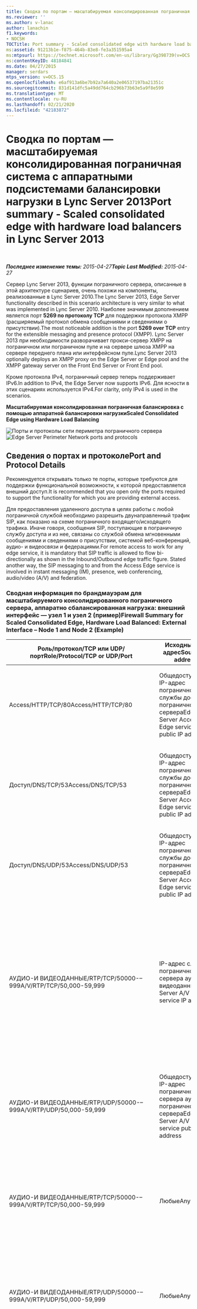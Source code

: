 ```yaml
---
title: Сводка по портам — масштабируемая консолидированная пограничная система с аппаратными подсистемами балансировки нагрузки
ms.reviewer: ''
ms.author: v-lanac
author: lanachin
f1.keywords:
- NOCSH
TOCTitle: Port summary - Scaled consolidated edge with hardware load balancers
ms:assetid: 91213b1e-f875-464b-83e8-fe3a351595a4
ms:mtpsurl: https://technet.microsoft.com/en-us/library/Gg398739(v=OCS.15)
ms:contentKeyID: 48184841
ms.date: 04/27/2015
manager: serdars
mtps_version: v=OCS.15
ms.openlocfilehash: e6af913a6be7b92a7a640a2e06537197ba21351c
ms.sourcegitcommit: 831d141dfc5a49dd764cb296b73b63e5a9f8e599
ms.translationtype: MT
ms.contentlocale: ru-RU
ms.lasthandoff: 02/21/2020
ms.locfileid: "42183872"
---
```

<div data-xmlns="http://www.w3.org/1999/xhtml">

<div class="topic" data-xmlns="http://www.w3.org/1999/xhtml" data-msxsl="urn:schemas-microsoft-com:xslt" data-cs="https://msdn.microsoft.com/">

<div data-asp="https://msdn2.microsoft.com/asp">

# <a name="port-summary---scaled-consolidated-edge-with-hardware-load-balancers-in-lync-server-2013"></a><span data-ttu-id="a1ba1-102">Сводка по портам — масштабируемая консолидированная пограничная система с аппаратными подсистемами балансировки нагрузки в Lync Server 2013</span><span class="sxs-lookup"><span data-stu-id="a1ba1-102">Port summary - Scaled consolidated edge with hardware load balancers in Lync Server 2013</span></span>

</div>

<div id="mainSection">

<div id="mainBody">

<span> </span>

<span data-ttu-id="a1ba1-103">_**Последнее изменение темы:** 2015-04-27_</span><span class="sxs-lookup"><span data-stu-id="a1ba1-103">_**Topic Last Modified:** 2015-04-27_</span></span>

<span data-ttu-id="a1ba1-104">Сервер Lync Server 2013, функции пограничного сервера, описанные в этой архитектуре сценариев, очень похожи на компоненты, реализованные в Lync Server 2010.</span><span class="sxs-lookup"><span data-stu-id="a1ba1-104">The Lync Server 2013, Edge Server functionality described in this scenario architecture is very similar to what was implemented in Lync Server 2010.</span></span> <span data-ttu-id="a1ba1-105">Наиболее значимым дополнением является порт **5269 по протоколу TCP** для поддержки протокола XMPP (расширяемый протокол обмена сообщениями и сведениями о присутствии).</span><span class="sxs-lookup"><span data-stu-id="a1ba1-105">The most noticeable addition is the port **5269 over TCP** entry for the extensible messaging and presence protocol (XMPP).</span></span> <span data-ttu-id="a1ba1-106">Lync Server 2013 при необходимости разворачивает прокси-сервер XMPP на пограничном или пограничном пуле и на сервере шлюза XMPP на сервере переднего плана или интерфейсном пуле.</span><span class="sxs-lookup"><span data-stu-id="a1ba1-106">Lync Server 2013 optionally deploys an XMPP proxy on the Edge Server or Edge pool and the XMPP gateway server on the Front End Server or Front End pool.</span></span>

<span data-ttu-id="a1ba1-107">Кроме протокола IPv4, пограничный сервер теперь поддерживает IPv6.</span><span class="sxs-lookup"><span data-stu-id="a1ba1-107">In addition to IPv4, the Edge Server now supports IPv6.</span></span> <span data-ttu-id="a1ba1-108">Для ясности в этих сценариях используется IPv4.</span><span class="sxs-lookup"><span data-stu-id="a1ba1-108">For clarity, only IPv4 is used in the scenarios.</span></span>

<span data-ttu-id="a1ba1-109">**Масштабируемая консолидированная пограничная балансировка с помощью аппаратной балансировки нагрузки**</span><span class="sxs-lookup"><span data-stu-id="a1ba1-109">**Scaled Consolidated Edge using Hardware Load Balancing**</span></span>

<span data-ttu-id="a1ba1-110">![Порты и протоколы сети периметра пограничного сервера](images/Gg398739.063f7dd1-16db-4cc7-8708-bca9bc41184d(OCS.15).jpg "Порты и протоколы сети периметра пограничного сервера")</span><span class="sxs-lookup"><span data-stu-id="a1ba1-110">![Edge Server Perimeter Network ports and protocols](images/Gg398739.063f7dd1-16db-4cc7-8708-bca9bc41184d(OCS.15).jpg "Edge Server Perimeter Network ports and protocols")</span></span>

<div>

## <a name="port-and-protocol-details"></a><span data-ttu-id="a1ba1-111">Сведения о портах и протоколе</span><span class="sxs-lookup"><span data-stu-id="a1ba1-111">Port and Protocol Details</span></span>

<span data-ttu-id="a1ba1-112">Рекомендуется открывать только те порты, которые требуются для поддержки функциональной возможности, к которой предоставляется внешний доступ.</span><span class="sxs-lookup"><span data-stu-id="a1ba1-112">It is recommended that you open only the ports required to support the functionality for which you are providing external access.</span></span>

<span data-ttu-id="a1ba1-p103">Для предоставления удаленного доступа в целях работы с любой пограничной службой необходимо разрешить двунаправленный трафик SIP, как показано на схеме пограничного входящего/исходящего трафика. Иначе говоря, сообщения SIP, поступающие в пограничную службу доступа и из нее, связаны со службой обмена мгновенными сообщениями и сведениями о присутствии, системой веб-конференций, аудио- и видеосвязи и федерациями.</span><span class="sxs-lookup"><span data-stu-id="a1ba1-p103">For remote access to work for any edge service, it is mandatory that SIP traffic is allowed to flow bi-directionally as shown in the Inbound/Outbound edge traffic figure. Stated another way, the SIP messaging to and from the Access Edge service is involved in instant messaging (IM), presence, web conferencing, audio/video (A/V) and federation.</span></span>

### <a name="firewall-summary-for-scaled-consolidated-edge-hardware-load-balanced-external-interface--node-1-and-node-2-example"></a><span data-ttu-id="a1ba1-115">Сводная информация по брандмауэрам для масштабируемого консолидированного пограничного сервера, аппаратно сбалансированная нагрузка: внешний интерфейс — узел 1 и узел 2 (пример)</span><span class="sxs-lookup"><span data-stu-id="a1ba1-115">Firewall Summary for Scaled Consolidated Edge, Hardware Load Balanced: External Interface – Node 1 and Node 2 (Example)</span></span>

<table>
<colgroup>
<col style="width: 25%" />
<col style="width: 25%" />
<col style="width: 25%" />
<col style="width: 25%" />
</colgroup>
<thead>
<tr class="header">
<th><span data-ttu-id="a1ba1-116">Роль/протокол/TCP или UDP/порт</span><span class="sxs-lookup"><span data-stu-id="a1ba1-116">Role/Protocol/TCP or UDP/Port</span></span></th>
<th><span data-ttu-id="a1ba1-117">Исходный IP-адрес</span><span class="sxs-lookup"><span data-stu-id="a1ba1-117">Source IP address</span></span></th>
<th><span data-ttu-id="a1ba1-118">Конечный IP-адрес</span><span class="sxs-lookup"><span data-stu-id="a1ba1-118">Destination IP address</span></span></th>
<th><span data-ttu-id="a1ba1-119">Notes</span><span class="sxs-lookup"><span data-stu-id="a1ba1-119">Notes</span></span></th>
</tr>
</thead>
<tbody>
<tr class="odd">
<td><p><span data-ttu-id="a1ba1-120">Access/HTTP/TCP/80</span><span class="sxs-lookup"><span data-stu-id="a1ba1-120">Access/HTTP/TCP/80</span></span></p></td>
<td><p><span data-ttu-id="a1ba1-121">Общедоступный IP-адрес пограничной службы доступа пограничного сервера</span><span class="sxs-lookup"><span data-stu-id="a1ba1-121">Edge Server Access Edge service public IP address</span></span></p></td>
<td><p><span data-ttu-id="a1ba1-122">Любые</span><span class="sxs-lookup"><span data-stu-id="a1ba1-122">Any</span></span></p></td>
<td><p><span data-ttu-id="a1ba1-123">Отзыв сертификата/проверка и поиск CRL</span><span class="sxs-lookup"><span data-stu-id="a1ba1-123">Certificate revocation/CRL check and retrieval</span></span></p></td>
</tr>
<tr class="even">
<td><p><span data-ttu-id="a1ba1-124">Доступ/DNS/TCP/53</span><span class="sxs-lookup"><span data-stu-id="a1ba1-124">Access/DNS/TCP/53</span></span></p></td>
<td><p><span data-ttu-id="a1ba1-125">Общедоступный IP-адрес пограничной службы доступа пограничного сервера</span><span class="sxs-lookup"><span data-stu-id="a1ba1-125">Edge Server Access Edge service public IP address</span></span></p></td>
<td><p><span data-ttu-id="a1ba1-126">Любые</span><span class="sxs-lookup"><span data-stu-id="a1ba1-126">Any</span></span></p></td>
<td><p><span data-ttu-id="a1ba1-127">DNS-запрос по протоколу TCP</span><span class="sxs-lookup"><span data-stu-id="a1ba1-127">DNS query over TCP</span></span></p></td>
</tr>
<tr class="odd">
<td><p><span data-ttu-id="a1ba1-128">Доступ/DNS/UDP/53</span><span class="sxs-lookup"><span data-stu-id="a1ba1-128">Access/DNS/UDP/53</span></span></p></td>
<td><p><span data-ttu-id="a1ba1-129">Общедоступный IP-адрес пограничной службы доступа пограничного сервера</span><span class="sxs-lookup"><span data-stu-id="a1ba1-129">Edge Server Access Edge service public IP address</span></span></p></td>
<td><p><span data-ttu-id="a1ba1-130">Любые</span><span class="sxs-lookup"><span data-stu-id="a1ba1-130">Any</span></span></p></td>
<td><p><span data-ttu-id="a1ba1-131">DNS-запрос по протоколу UDP</span><span class="sxs-lookup"><span data-stu-id="a1ba1-131">DNS query over UDP</span></span></p></td>
</tr>
<tr class="even">
<td><p><span data-ttu-id="a1ba1-132">АУДИО-И ВИДЕОДАННЫЕ/RTP/TCP/50000-– 999</span><span class="sxs-lookup"><span data-stu-id="a1ba1-132">A/V/RTP/TCP/50,000-59,999</span></span></p></td>
<td><p><span data-ttu-id="a1ba1-133">IP-адрес службы пограничного сервера аудио-и видеоданных</span><span class="sxs-lookup"><span data-stu-id="a1ba1-133">Edge Server A/V Edge service IP address</span></span></p></td>
<td><p><span data-ttu-id="a1ba1-134">Любые</span><span class="sxs-lookup"><span data-stu-id="a1ba1-134">Any</span></span></p></td>
<td><p><span data-ttu-id="a1ba1-135">Необходимо для Федерации с партнерами, работающими под управлением Office Communications Server 2007, Office Communications Server 2007 R2, Lync Server 2010 и Lync Server 2013.</span><span class="sxs-lookup"><span data-stu-id="a1ba1-135">Required for federating with partners running Office Communications Server 2007, Office Communications Server 2007 R2, Lync Server 2010 and Lync Server 2013.</span></span></p></td>
</tr>
<tr class="odd">
<td><p><span data-ttu-id="a1ba1-136">АУДИО-И ВИДЕОДАННЫЕ/RTP/UDP/50000-– 999</span><span class="sxs-lookup"><span data-stu-id="a1ba1-136">A/V/RTP/UDP/50,000-59,999</span></span></p></td>
<td><p><span data-ttu-id="a1ba1-137">Общедоступный IP-адрес пограничного сервера аудио-и пограничного сервера</span><span class="sxs-lookup"><span data-stu-id="a1ba1-137">Edge Server A/V Edge service public IP address</span></span></p></td>
<td><p><span data-ttu-id="a1ba1-138">Любые</span><span class="sxs-lookup"><span data-stu-id="a1ba1-138">Any</span></span></p></td>
<td><p><span data-ttu-id="a1ba1-139">Обязательно только для Федерации с партнерами, работающими под управлением Office Communications Server 2007.</span><span class="sxs-lookup"><span data-stu-id="a1ba1-139">Required only for federation with partners running Office Communications Server 2007.</span></span></p></td>
</tr>
<tr class="even">
<td><p><span data-ttu-id="a1ba1-140">АУДИО-И ВИДЕОДАННЫЕ/RTP/TCP/50000-– 999</span><span class="sxs-lookup"><span data-stu-id="a1ba1-140">A/V/RTP/TCP/50,000-59,999</span></span></p></td>
<td><p><span data-ttu-id="a1ba1-141">Любые</span><span class="sxs-lookup"><span data-stu-id="a1ba1-141">Any</span></span></p></td>
<td><p><span data-ttu-id="a1ba1-142">Общедоступный IP-адрес пограничного сервера аудио-и пограничного сервера</span><span class="sxs-lookup"><span data-stu-id="a1ba1-142">Edge Server A/V Edge service public IP address</span></span></p></td>
<td><p><span data-ttu-id="a1ba1-143">Обязательно только для Федерации с партнерами, работающими под управлением Office Communications Server 2007</span><span class="sxs-lookup"><span data-stu-id="a1ba1-143">Required only for federation with partners running Office Communications Server 2007</span></span></p></td>
</tr>
<tr class="odd">
<td><p><span data-ttu-id="a1ba1-144">АУДИО-И ВИДЕОДАННЫЕ/RTP/UDP/50000-– 999</span><span class="sxs-lookup"><span data-stu-id="a1ba1-144">A/V/RTP/UDP/50,000-59,999</span></span></p></td>
<td><p><span data-ttu-id="a1ba1-145">Любые</span><span class="sxs-lookup"><span data-stu-id="a1ba1-145">Any</span></span></p></td>
<td><p><span data-ttu-id="a1ba1-146">Общедоступный IP-адрес пограничного сервера аудио-и пограничного сервера</span><span class="sxs-lookup"><span data-stu-id="a1ba1-146">Edge Server A/V Edge service public IP address</span></span></p></td>
<td><p><span data-ttu-id="a1ba1-147">Обязательно только для Федерации с партнерами, работающими под управлением Office Communications Server 2007</span><span class="sxs-lookup"><span data-stu-id="a1ba1-147">Required only for federation with partners running Office Communications Server 2007</span></span></p></td>
</tr>
<tr class="even">
<td><p><span data-ttu-id="a1ba1-148">АУДИО-И ВИДЕОДАННЫЕ/STUN, MSTURN/UDP/3478</span><span class="sxs-lookup"><span data-stu-id="a1ba1-148">A/V/STUN,MSTURN/UDP/3478</span></span></p></td>
<td><p><span data-ttu-id="a1ba1-149">Общедоступный IP-адрес пограничного сервера аудио-и пограничного сервера</span><span class="sxs-lookup"><span data-stu-id="a1ba1-149">Edge Server A/V Edge service public IP address</span></span></p></td>
<td><p><span data-ttu-id="a1ba1-150">Любые</span><span class="sxs-lookup"><span data-stu-id="a1ba1-150">Any</span></span></p></td>
<td><p><span data-ttu-id="a1ba1-151">3478 исходящие используется для определения версии пограничного сервера, с которым обменивается данными Lync Server, а также для мультимедийного трафика с пограничного сервера на пограничный сервер.</span><span class="sxs-lookup"><span data-stu-id="a1ba1-151">3478 outbound is used to determine the version of Edge Server that Lync Server is communicating with and also for media traffic from Edge Server-to-Edge Server.</span></span> <span data-ttu-id="a1ba1-152">Обязательно для Федерации с Lync Server 2010, Windows Live Messenger и Office Communications Server 2007 R2, а также при развертывании нескольких пограничных пулов в компании.</span><span class="sxs-lookup"><span data-stu-id="a1ba1-152">Required for federation with Lync Server 2010, Windows Live Messenger, and Office Communications Server 2007 R2, and also if multiple Edge pools are deployed within a company.</span></span></p></td>
</tr>
<tr class="odd">
<td><p><span data-ttu-id="a1ba1-153">АУДИО-И ВИДЕОДАННЫЕ/STUN, MSTURN/UDP/3478</span><span class="sxs-lookup"><span data-stu-id="a1ba1-153">A/V/STUN,MSTURN/UDP/3478</span></span></p></td>
<td><p><span data-ttu-id="a1ba1-154">Любые</span><span class="sxs-lookup"><span data-stu-id="a1ba1-154">Any</span></span></p></td>
<td><p><span data-ttu-id="a1ba1-155">Общедоступный IP-адрес пограничного сервера аудио-и пограничного сервера</span><span class="sxs-lookup"><span data-stu-id="a1ba1-155">Edge Server A/V Edge service public IP address</span></span></p></td>
<td><p><span data-ttu-id="a1ba1-156">STUN/TURN — согласование кандидатов по протоколу UDP/3478</span><span class="sxs-lookup"><span data-stu-id="a1ba1-156">STUN/TURN negotiation of candidates over UDP/3478</span></span></p></td>
</tr>
<tr class="even">
<td><p><span data-ttu-id="a1ba1-157">АУДИО-И ВИДЕОДАННЫЕ/STUN, MSTURN/TCP/443</span><span class="sxs-lookup"><span data-stu-id="a1ba1-157">A/V/STUN,MSTURN/TCP/443</span></span></p></td>
<td><p><span data-ttu-id="a1ba1-158">Любые</span><span class="sxs-lookup"><span data-stu-id="a1ba1-158">Any</span></span></p></td>
<td><p><span data-ttu-id="a1ba1-159">Общедоступный IP-адрес пограничного сервера аудио-и пограничного сервера</span><span class="sxs-lookup"><span data-stu-id="a1ba1-159">Edge Server A/V Edge service public IP address</span></span></p></td>
<td><p><span data-ttu-id="a1ba1-160">STUN/TURN — согласование кандидатов по протоколу TCP/443</span><span class="sxs-lookup"><span data-stu-id="a1ba1-160">STUN/TURN negotiation of candidates over TCP/443</span></span></p></td>
</tr>
<tr class="odd">
<td><p><span data-ttu-id="a1ba1-161">АУДИО-И ВИДЕОДАННЫЕ/STUN, MSTURN/TCP/443</span><span class="sxs-lookup"><span data-stu-id="a1ba1-161">A/V/STUN,MSTURN/TCP/443</span></span></p></td>
<td><p><span data-ttu-id="a1ba1-162">Общедоступный IP-адрес пограничного сервера аудио-и пограничного сервера</span><span class="sxs-lookup"><span data-stu-id="a1ba1-162">Edge Server A/V Edge service public IP address</span></span></p></td>
<td><p><span data-ttu-id="a1ba1-163">Любые</span><span class="sxs-lookup"><span data-stu-id="a1ba1-163">Any</span></span></p></td>
<td><p><span data-ttu-id="a1ba1-164">STUN/TURN — согласование кандидатов по протоколу TCP/443</span><span class="sxs-lookup"><span data-stu-id="a1ba1-164">STUN/TURN negotiation of candidates over TCP/443</span></span></p></td>
</tr>
</tbody>
</table>


### <a name="firewall-summary-for-scaled-consolidated-edge-hardware-load-balanced-internal-interface-node-1-and-node-2"></a><span data-ttu-id="a1ba1-165">Сводная информация по брандмауэрам для масштабируемого консолидированного пограничного сервера, аппаратно сбалансированная нагрузка: внутренний интерфейс — узел 1 и узел 2</span><span class="sxs-lookup"><span data-stu-id="a1ba1-165">Firewall Summary for Scaled Consolidated Edge, Hardware Load Balanced: Internal Interface Node 1 and Node 2</span></span>

<table>
<colgroup>
<col style="width: 25%" />
<col style="width: 25%" />
<col style="width: 25%" />
<col style="width: 25%" />
</colgroup>
<thead>
<tr class="header">
<th><span data-ttu-id="a1ba1-166">Роль/протокол/TCP или UDP/порт</span><span class="sxs-lookup"><span data-stu-id="a1ba1-166">Role/Protocol/TCP or UDP/Port</span></span></th>
<th><span data-ttu-id="a1ba1-167">Исходный IP-адрес</span><span class="sxs-lookup"><span data-stu-id="a1ba1-167">Source IP address</span></span></th>
<th><span data-ttu-id="a1ba1-168">Конечный IP-адрес</span><span class="sxs-lookup"><span data-stu-id="a1ba1-168">Destination IP address</span></span></th>
<th><span data-ttu-id="a1ba1-169">Notes</span><span class="sxs-lookup"><span data-stu-id="a1ba1-169">Notes</span></span></th>
</tr>
</thead>
<tbody>
<tr class="odd">
<td><p><span data-ttu-id="a1ba1-170">XMPP/MTLS/TCP/23456</span><span class="sxs-lookup"><span data-stu-id="a1ba1-170">XMPP/MTLS/TCP/23456</span></span></p></td>
<td><p><span data-ttu-id="a1ba1-171">Любой (может быть определен как адрес сервера переднего плана или виртуальный IP-адрес пула переднего плана, на котором запущена служба шлюза XMPP)</span><span class="sxs-lookup"><span data-stu-id="a1ba1-171">Any (can be defined as Front End Server address, or Front End pool virtual IP address running the XMPP Gateway service)</span></span></p></td>
<td><p><span data-ttu-id="a1ba1-172">Внутренний интерфейс пограничного сервера</span><span class="sxs-lookup"><span data-stu-id="a1ba1-172">Edge Server internal interface</span></span></p></td>
<td><p><span data-ttu-id="a1ba1-173">Исходящий трафик XMPP из службы шлюза XMPP, работающего на сервере переднего плана или интерфейсном пуле</span><span class="sxs-lookup"><span data-stu-id="a1ba1-173">Outbound XMPP traffic from XMPP Gateway service running on Front End Server or Front End pool</span></span></p></td>
</tr>
<tr class="even">
<td><p><span data-ttu-id="a1ba1-174">HTTPS/TCP/4443</span><span class="sxs-lookup"><span data-stu-id="a1ba1-174">HTTPS/TCP/4443</span></span></p></td>
<td><p><span data-ttu-id="a1ba1-175">Любой (может быть определен как IP-адрес сервера переднего плана или пул, в котором хранится центральное хранилище управления)</span><span class="sxs-lookup"><span data-stu-id="a1ba1-175">Any (can be defined as the Front End Server server IP or pool that holds the Central Management store)</span></span></p></td>
<td><p><span data-ttu-id="a1ba1-176">Внутренний интерфейс пограничного сервера</span><span class="sxs-lookup"><span data-stu-id="a1ba1-176">Edge Server Internal interface</span></span></p></td>
<td><p><span data-ttu-id="a1ba1-177">Репликация изменений из центрального хранилища управления на пограничный сервер</span><span class="sxs-lookup"><span data-stu-id="a1ba1-177">Replication of changes from the Central Management store to the Edge Server</span></span></p></td>
</tr>
<tr class="odd">
<td><p><span data-ttu-id="a1ba1-178">PSOM/MTLS/TCP/8057</span><span class="sxs-lookup"><span data-stu-id="a1ba1-178">PSOM/MTLS/TCP/8057</span></span></p></td>
<td><p><span data-ttu-id="a1ba1-179">Любой (может быть определен как IP-адрес директора, IP-адрес сервера переднего плана или виртуальный IP-адрес пула)</span><span class="sxs-lookup"><span data-stu-id="a1ba1-179">Any (can be defined as Director IP, Front End Server IP or Pool virtual IP)</span></span></p></td>
<td><p><span data-ttu-id="a1ba1-180">Внутренний интерфейс пограничного сервера</span><span class="sxs-lookup"><span data-stu-id="a1ba1-180">Edge Server Internal interface</span></span></p></td>
<td><p><span data-ttu-id="a1ba1-181">Трафик веб-конференций из внутреннего развертывания во внутренний интерфейс пограничного сервера</span><span class="sxs-lookup"><span data-stu-id="a1ba1-181">Web conferencing traffic from Internal deployment to Internal Edge Server interface</span></span></p></td>
</tr>
<tr class="even">
<td><p><span data-ttu-id="a1ba1-182">STUN/MSTURN/UDP/3478</span><span class="sxs-lookup"><span data-stu-id="a1ba1-182">STUN/MSTURN/UDP/3478</span></span></p></td>
<td><p><span data-ttu-id="a1ba1-183">Любой (может быть определен как IP-адрес директора, IP-адрес сервера переднего плана или виртуальный IP-адрес пула)</span><span class="sxs-lookup"><span data-stu-id="a1ba1-183">Any (can be defined as Director IP, Front End Server IP or Pool virtual IP)</span></span></p></td>
<td><p><span data-ttu-id="a1ba1-184">Внутренний интерфейс пограничного сервера</span><span class="sxs-lookup"><span data-stu-id="a1ba1-184">Edge Server Internal interface</span></span></p></td>
<td><p><span data-ttu-id="a1ba1-185">Предпочтительный путь для передачи аудио-и видеоданных между внутренними и внешними пользователями, устройством для обеспечения связи в филиалах или сервером обеспечения связи в филиалах</span><span class="sxs-lookup"><span data-stu-id="a1ba1-185">Preferred path for A/V media transfer between internal and external users, Survivable Branch Appliance or Survivable Branch Server</span></span></p></td>
</tr>
<tr class="odd">
<td><p><span data-ttu-id="a1ba1-186">STUN/MSTURN/TCP/443</span><span class="sxs-lookup"><span data-stu-id="a1ba1-186">STUN/MSTURN/TCP/443</span></span></p></td>
<td><p><span data-ttu-id="a1ba1-187">Любой (может быть определен как IP-адрес директора, IP-адрес сервера переднего плана или виртуальный IP-адрес пула)</span><span class="sxs-lookup"><span data-stu-id="a1ba1-187">Any (can be defined as Director IP, Front End Server IP or Pool virtual IP)</span></span></p></td>
<td><p><span data-ttu-id="a1ba1-188">Внутренний интерфейс пограничного сервера</span><span class="sxs-lookup"><span data-stu-id="a1ba1-188">Edge Server Internal interface</span></span></p></td>
<td><p><span data-ttu-id="a1ba1-189">Резервный путь для передачи аудио-и видеоданных между внутренними и внешними пользователями, устройства для обеспечения связи в филиалах или сервера для обеспечения связи в филиалах если не удается установить UDP-связь, используется TCP для передачи файлов и общего доступа к рабочему столу</span><span class="sxs-lookup"><span data-stu-id="a1ba1-189">Fallback path for A/V media transfer between internal and external users, Survivable Branch Appliance or Survivable Branch Server if UDP communication cannot be established, TCP is used for file transfer and desktop sharing</span></span></p></td>
</tr>
<tr class="even">
<td><p><span data-ttu-id="a1ba1-190">MTLS/TCP/50001</span><span class="sxs-lookup"><span data-stu-id="a1ba1-190">MTLS/TCP/50001</span></span></p></td>
<td><p><span data-ttu-id="a1ba1-191">Любые</span><span class="sxs-lookup"><span data-stu-id="a1ba1-191">Any</span></span></p></td>
<td><p><span data-ttu-id="a1ba1-192">Внутренний интерфейс пограничного сервера</span><span class="sxs-lookup"><span data-stu-id="a1ba1-192">Edge Server internal interface</span></span></p></td>
<td><p><span data-ttu-id="a1ba1-193">Централизованное ведение журналов с помощью команд Командная консоль Lync Server и командлетов службы централизованного ведения журналов, Командная строка ClsController (ClsController. exe) или агента (ClsAgent. exe) и коллекция журналов</span><span class="sxs-lookup"><span data-stu-id="a1ba1-193">Centralized Logging Service controller using Lync Server Management Shell and Centralized Logging Service cmdlets, ClsController command line (ClsController.exe) or agent (ClsAgent.exe) commands and log collection</span></span></p></td>
</tr>
<tr class="odd">
<td><p><span data-ttu-id="a1ba1-194">MTLS/TCP/50002</span><span class="sxs-lookup"><span data-stu-id="a1ba1-194">MTLS/TCP/50002</span></span></p></td>
<td><p><span data-ttu-id="a1ba1-195">Любые</span><span class="sxs-lookup"><span data-stu-id="a1ba1-195">Any</span></span></p></td>
<td><p><span data-ttu-id="a1ba1-196">Внутренний интерфейс пограничного сервера</span><span class="sxs-lookup"><span data-stu-id="a1ba1-196">Edge Server internal interface</span></span></p></td>
<td><p><span data-ttu-id="a1ba1-197">Централизованное ведение журналов с помощью команд Командная консоль Lync Server и командлетов службы централизованного ведения журналов, Командная строка ClsController (ClsController. exe) или агента (ClsAgent. exe) и коллекция журналов</span><span class="sxs-lookup"><span data-stu-id="a1ba1-197">Centralized Logging Service controller using Lync Server Management Shell and Centralized Logging Service cmdlets, ClsController command line (ClsController.exe) or agent (ClsAgent.exe) commands and log collection</span></span></p></td>
</tr>
<tr class="even">
<td><p><span data-ttu-id="a1ba1-198">MTLS/TCP/50003</span><span class="sxs-lookup"><span data-stu-id="a1ba1-198">MTLS/TCP/50003</span></span></p></td>
<td><p><span data-ttu-id="a1ba1-199">Любые</span><span class="sxs-lookup"><span data-stu-id="a1ba1-199">Any</span></span></p></td>
<td><p><span data-ttu-id="a1ba1-200">Внутренний интерфейс пограничного сервера</span><span class="sxs-lookup"><span data-stu-id="a1ba1-200">Edge Server internal interface</span></span></p></td>
<td><p><span data-ttu-id="a1ba1-201">Централизованное ведение журналов с помощью команд Командная консоль Lync Server и командлетов службы централизованного ведения журналов, Командная строка ClsController (ClsController. exe) или агента (ClsAgent. exe) и коллекция журналов</span><span class="sxs-lookup"><span data-stu-id="a1ba1-201">Centralized Logging Service controller using Lync Server Management Shell and Centralized Logging Service cmdlets, ClsController command line (ClsController.exe) or agent (ClsAgent.exe) commands and log collection</span></span></p></td>
</tr>
</tbody>
</table>


<span data-ttu-id="a1ba1-202">Для аппаратных подсистем балансировки нагрузки предъявляются особые требования при развертывании для обеспечения доступности и балансировки нагрузки для Lync Server.</span><span class="sxs-lookup"><span data-stu-id="a1ba1-202">Hardware load balancers have specific requirements when deployed to provide availability and load balancing for Lync Server.</span></span> <span data-ttu-id="a1ba1-203">Эти требования указаны в следующих таблицах и на изображении.</span><span class="sxs-lookup"><span data-stu-id="a1ba1-203">The requirements are defined in the following figure and tables.</span></span> <span data-ttu-id="a1ba1-204">Сторонние поставщики могут использовать различную терминологию для требований, приведенных здесь.</span><span class="sxs-lookup"><span data-stu-id="a1ba1-204">Third party vendors may use different terminology for the requirements defined here.</span></span> <span data-ttu-id="a1ba1-205">Необходимо сопоставить требования Lync Server с функциями и параметрами конфигурации, предоставляемыми поставщиком аппаратной балансировки нагрузки.</span><span class="sxs-lookup"><span data-stu-id="a1ba1-205">It will be necessary to map the requirements of Lync Server to the features and configuration options provided by your hardware load balancer vendor.</span></span>

<span data-ttu-id="a1ba1-206">При настройке аппаратных балансировщиков нагрузки необходимо учитывать следующие требования.</span><span class="sxs-lookup"><span data-stu-id="a1ba1-206">When configuring hardware load balancers, consider the following requirements:</span></span>

  - <span data-ttu-id="a1ba1-207">Для службы пограничного сервера доступа и пограничной службы веб-конференций можно настроить трансляцию адресов исходной сети (SNAT) на аппаратный балансировщик нагрузки (HLB).</span><span class="sxs-lookup"><span data-stu-id="a1ba1-207">Source Network Address Translation (SNAT) can be configured on the hardware load balancer (HLB) for Access Edge service and Web Conferencing Edge service</span></span>

  - <span data-ttu-id="a1ba1-208">Служба SNAT не может быть настроена для пограничной службы аудио-и видеоданных — пограничная служба аудио-и видеоданных должна отвечать с реальным адресом сервера, а не с виртуальным IP-адресом HLB (VIP) для простого обхода протокола UDP over NAT (STUN)/траверсал с помощью ретрансляции NAT ()/федератион (ФТУРН) для правильной работы</span><span class="sxs-lookup"><span data-stu-id="a1ba1-208">SNAT cannot be configured on the A/V Edge service– the A/V Edge service must respond with the real server address, not the HLB virtual IP (VIP), for simple traversal of UDP over NAT (STUN)/traversal using relay NAT (TURN)/federation TURN (FTURN) to work properly</span></span>
    
      - <span data-ttu-id="a1ba1-209">Если клиент отправляет запрос на HLB, ответ должен возвращаться из виртуального IP-адреса HLB</span><span class="sxs-lookup"><span data-stu-id="a1ba1-209">If the client sends a request to the HLB, the response must come back from the HLB VIP</span></span>
    
      - <span data-ttu-id="a1ba1-210">Если клиент отправляет запрос на пограничный сервер, ответ должен быть получен от пограничного IP-адреса.</span><span class="sxs-lookup"><span data-stu-id="a1ba1-210">If the client sends a request to the Edge, the response must come back from the Edge IP</span></span>

  - <span data-ttu-id="a1ba1-211">Общедоступные IP-адреса используются в каждом интерфейсе сервера и виртуальных IP-адресах HLB, а требования к общедоступным IP-адресам — N + 1, где есть общедоступный IP-адрес для каждого сервера реального сервера и один для каждого IP-адреса HLB.</span><span class="sxs-lookup"><span data-stu-id="a1ba1-211">Public IP addresses are used on each server interface and on the VIPs of the HLB, and your public IP address requirements are N+1, where there is a public IP address for each real server interface and one for each HLB VIP.</span></span> <span data-ttu-id="a1ba1-212">При наличии 2 пограничных серверов в пуле это приводит к 9 общедоступным IP-адресам, где 3 используются для виртуальных IP-адресов, и по одному для каждого интерфейса пограничного сервера (всего до шести для серверов).</span><span class="sxs-lookup"><span data-stu-id="a1ba1-212">Where you have 2 Edge servers in the pool, this results in 9 public IP addresses, where 3 are used for the HLB VIPs, and one for each Edge server interface (a total of six for the servers)</span></span>

  - <span data-ttu-id="a1ba1-213">Для пограничной службы доступа и пограничной службы веб-конференций (и с помощью NAT в HLB) клиент обращается к ВИРТУАЛЬНОЙ IP-сети, IP-адрес источника изменяется с клиента на его IP-адрес.</span><span class="sxs-lookup"><span data-stu-id="a1ba1-213">For the Access Edge service and Web Conferencing Edge service, (and using NAT on the HLB) the client contacts the VIP, the VIP changes the source IP address from the client to its own IP address.</span></span> <span data-ttu-id="a1ba1-214">Интерфейс сервера передает обратный адрес на виртуальный IP-адрес, который заменяет IP-адрес интерфейса сервера на исходный адрес и отправляет пакет клиенту</span><span class="sxs-lookup"><span data-stu-id="a1ba1-214">The server interface addresses the return address to the VIP, the VIP changes the source address from the server interface IP address and sends the packet to the client</span></span>

  - <span data-ttu-id="a1ba1-215">Для пограничной службы аудио-и видеоданных виртуальный IP-адрес не должен измениться, а фактический адрес сервера возвращается клиенту напрямую — невозможно настроить NAT на HLB для трафика AV</span><span class="sxs-lookup"><span data-stu-id="a1ba1-215">For the A/V Edge service, the VIP must NOT change the source IP address, and the real server address is returned to the client directly – you cannot configure NAT on the HLB for AV traffic</span></span>
    
      - <span data-ttu-id="a1ba1-216">Если клиент отправляет запрос на HLB VIP, ответ должен возвращаться из виртуального IP-адреса HLB</span><span class="sxs-lookup"><span data-stu-id="a1ba1-216">If the client sends a request to the HLB VIP, the response must come back from the HLB VIP</span></span>
    
      - <span data-ttu-id="a1ba1-217">Если клиент отправляет запрос на пограничный IP-адрес, ответ должен возвращаться от пограничного IP-адреса.</span><span class="sxs-lookup"><span data-stu-id="a1ba1-217">If the client sends a request to the Edge IP, the response must come back from the Edge IP</span></span>

  - <span data-ttu-id="a1ba1-218">Для трафика аудио и видео внешний брандмауэр будет сохранять реальный общедоступный IP-адрес сервера для всех пакетов</span><span class="sxs-lookup"><span data-stu-id="a1ba1-218">For AV, the external firewall will retain the real server public IP address for all packets</span></span>

  - <span data-ttu-id="a1ba1-219">После установки клиент для пограничной службы аудио-и видеосвязи становится реальным сервером, а не HLB.</span><span class="sxs-lookup"><span data-stu-id="a1ba1-219">Once established, client to A/V Edge service communication is to the real server, not the HLB</span></span>

  - <span data-ttu-id="a1ba1-220">Внутренняя граница для внутренних серверов и клиентов должна маршрутизироваться; постоянные маршруты настраиваются для всех внутренних сетей, в которых размещаются серверы или клиенты</span><span class="sxs-lookup"><span data-stu-id="a1ba1-220">Internal edge to internal servers and clients must be routed, and persistent routes are set for all internal networks that host servers or clients</span></span>

  - <span data-ttu-id="a1ba1-221">Виртуальный IP-адрес пограничной службы доступа HLB будет использоваться в качестве шлюза по умолчанию для каждого интерфейса пограничного сервера.</span><span class="sxs-lookup"><span data-stu-id="a1ba1-221">The HLB Access Edge service VIP will act as the default gateway for each Edge server interface</span></span>

<div>


> [!NOTE]
> <span data-ttu-id="a1ba1-222">Для получения дополнительных сведений о планировании и функциональных возможностях NAT обратитесь к разделу <A href="lync-server-2013-hardware-load-balancer-requirements.md">требования к оборудованию балансировки нагрузки для Lync Server 2013</A>.</span><span class="sxs-lookup"><span data-stu-id="a1ba1-222">For further information on NAT planning and functionality, please refer to <A href="lync-server-2013-hardware-load-balancer-requirements.md">Hardware load balancer requirements for Lync Server 2013</A>.</span></span>



</div>

<span data-ttu-id="a1ba1-223">![Сведения о портах и протоколах пограничного сервера](images/Gg398739.1c193b80-98ab-4d59-a854-dbfdb5e209e2(OCS.15).jpg "Сведения о портах и протоколах пограничного сервера")</span><span class="sxs-lookup"><span data-stu-id="a1ba1-223">![Edge Server ports and protocols details](images/Gg398739.1c193b80-98ab-4d59-a854-dbfdb5e209e2(OCS.15).jpg "Edge Server ports and protocols details")</span></span>

### <a name="external-port-settings-required-for-scaled-consolidated-edge-hardware-load-balanced-external-interface-virtual-ips"></a><span data-ttu-id="a1ba1-224">Параметры внешнего порта, необходимые для масштабируемого консолидированного пограничного сервера, аппаратно сбалансированная нагрузка: виртуальные IP-адреса внешнего интерфейса</span><span class="sxs-lookup"><span data-stu-id="a1ba1-224">External Port Settings Required for Scaled Consolidated Edge, Hardware Load Balanced: External Interface Virtual IPs</span></span>

<table>
<colgroup>
<col style="width: 25%" />
<col style="width: 25%" />
<col style="width: 25%" />
<col style="width: 25%" />
</colgroup>
<thead>
<tr class="header">
<th><span data-ttu-id="a1ba1-225">Роль/протокол/TCP или UDP/порт</span><span class="sxs-lookup"><span data-stu-id="a1ba1-225">Role/Protocol/TCP or UDP/Port</span></span></th>
<th><span data-ttu-id="a1ba1-226">Исходный IP-адрес</span><span class="sxs-lookup"><span data-stu-id="a1ba1-226">Source IP address</span></span></th>
<th><span data-ttu-id="a1ba1-227">Конечный IP-адрес</span><span class="sxs-lookup"><span data-stu-id="a1ba1-227">Destination IP address</span></span></th>
<th><span data-ttu-id="a1ba1-228">Notes</span><span class="sxs-lookup"><span data-stu-id="a1ba1-228">Notes</span></span></th>
</tr>
</thead>
<tbody>
<tr class="odd">
<td><p><span data-ttu-id="a1ba1-229">XMPP/TCP/5269</span><span class="sxs-lookup"><span data-stu-id="a1ba1-229">XMPP/TCP/5269</span></span></p></td>
<td><p><span data-ttu-id="a1ba1-230">Любые</span><span class="sxs-lookup"><span data-stu-id="a1ba1-230">Any</span></span></p></td>
<td><p><span data-ttu-id="a1ba1-231">Прокси-служба XMPP (общий IP-адрес с пограничной службой доступа)</span><span class="sxs-lookup"><span data-stu-id="a1ba1-231">XMPP Proxy service (shares IP address with Access Edge service)</span></span></p></td>
<td><p><span data-ttu-id="a1ba1-232">Служба прокси XMPP принимает трафик от контактов XMPP в определенных федерациях XMPP</span><span class="sxs-lookup"><span data-stu-id="a1ba1-232">XMPP Proxy service accepts traffic from XMPP contacts in defined XMPP federations</span></span></p></td>
</tr>
<tr class="even">
<td><p><span data-ttu-id="a1ba1-233">XMPP/TCP/5269</span><span class="sxs-lookup"><span data-stu-id="a1ba1-233">XMPP/TCP/5269</span></span></p></td>
<td><p><span data-ttu-id="a1ba1-234">Прокси-служба XMPP (общий IP-адрес с пограничной службой доступа)</span><span class="sxs-lookup"><span data-stu-id="a1ba1-234">XMPP Proxy service (shares IP address with Access Edge service)</span></span></p></td>
<td><p><span data-ttu-id="a1ba1-235">Любые</span><span class="sxs-lookup"><span data-stu-id="a1ba1-235">Any</span></span></p></td>
<td><p><span data-ttu-id="a1ba1-236">Прокси-служба XMPP отправляет трафик контактам XMPP в определенных федерациях XMPP</span><span class="sxs-lookup"><span data-stu-id="a1ba1-236">XMPP Proxy service sends traffic to XMPP contacts in defined XMPP federations</span></span></p></td>
</tr>
<tr class="odd">
<td><p><span data-ttu-id="a1ba1-237">/TCP/443 доступа и SIP (TLS)</span><span class="sxs-lookup"><span data-stu-id="a1ba1-237">Access/SIP(TLS)/TCP/443</span></span></p></td>
<td><p><span data-ttu-id="a1ba1-238">Любые</span><span class="sxs-lookup"><span data-stu-id="a1ba1-238">Any</span></span></p></td>
<td><p><span data-ttu-id="a1ba1-239">Общедоступный виртуальный IP-адрес пограничной службы доступа</span><span class="sxs-lookup"><span data-stu-id="a1ba1-239">Access Edge service public VIP address</span></span></p></td>
<td><p><span data-ttu-id="a1ba1-240">Трафик SIP «клиент-сервер» для доступа внешних пользователей</span><span class="sxs-lookup"><span data-stu-id="a1ba1-240">Client-to-server SIP traffic for external user access</span></span></p></td>
</tr>
<tr class="even">
<td><p><span data-ttu-id="a1ba1-241">Доступ/SIP (MTLS)/TCP/5061</span><span class="sxs-lookup"><span data-stu-id="a1ba1-241">Access/SIP(MTLS)/TCP/5061</span></span></p></td>
<td><p><span data-ttu-id="a1ba1-242">Любые</span><span class="sxs-lookup"><span data-stu-id="a1ba1-242">Any</span></span></p></td>
<td><p><span data-ttu-id="a1ba1-243">Общедоступный виртуальный IP-адрес пограничной службы доступа</span><span class="sxs-lookup"><span data-stu-id="a1ba1-243">Access Edge service public VIP address</span></span></p></td>
<td><p><span data-ttu-id="a1ba1-244">Передача сигналов SIP, Федеративные и общедоступные службы обмена мгновенными сообщениями с помощью SIP</span><span class="sxs-lookup"><span data-stu-id="a1ba1-244">SIP signaling, federated and public IM connectivity using SIP</span></span></p></td>
</tr>
<tr class="odd">
<td><p><span data-ttu-id="a1ba1-245">Доступ/SIP (MTLS)/TCP/5061</span><span class="sxs-lookup"><span data-stu-id="a1ba1-245">Access/SIP(MTLS)/TCP/5061</span></span></p></td>
<td><p><span data-ttu-id="a1ba1-246">Общедоступный виртуальный IP-адрес пограничной службы доступа</span><span class="sxs-lookup"><span data-stu-id="a1ba1-246">Access Edge service public VIP address</span></span></p></td>
<td><p><span data-ttu-id="a1ba1-247">Федеративный партнер</span><span class="sxs-lookup"><span data-stu-id="a1ba1-247">Federated partner</span></span></p></td>
<td><p><span data-ttu-id="a1ba1-248">Передача сигналов SIP, Федеративные и общедоступные службы обмена мгновенными сообщениями с помощью SIP</span><span class="sxs-lookup"><span data-stu-id="a1ba1-248">SIP signaling, federated and public IM connectivity using SIP</span></span></p></td>
</tr>
<tr class="even">
<td><p><span data-ttu-id="a1ba1-249">Веб-конференции/PSOM (TLS)/TCP/443</span><span class="sxs-lookup"><span data-stu-id="a1ba1-249">Web Conferencing/PSOM(TLS)/TCP/443</span></span></p></td>
<td><p><span data-ttu-id="a1ba1-250">Любые</span><span class="sxs-lookup"><span data-stu-id="a1ba1-250">Any</span></span></p></td>
<td><p><span data-ttu-id="a1ba1-251">Общедоступный виртуальный IP-адрес пограничного сервера веб-конференций пограничного сервера</span><span class="sxs-lookup"><span data-stu-id="a1ba1-251">Edge Server Web Conferencing Edge service public VIP address</span></span></p></td>
<td><p><span data-ttu-id="a1ba1-252">Устройство для веб-конференций</span><span class="sxs-lookup"><span data-stu-id="a1ba1-252">Web Conferencing media</span></span></p></td>
</tr>
<tr class="odd">
<td><p><span data-ttu-id="a1ba1-253">АУДИО-И ВИДЕОДАННЫЕ/STUN, MSTURN/UDP/3478</span><span class="sxs-lookup"><span data-stu-id="a1ba1-253">A/V/STUN,MSTURN/UDP/3478</span></span></p></td>
<td><p><span data-ttu-id="a1ba1-254">Любые</span><span class="sxs-lookup"><span data-stu-id="a1ba1-254">Any</span></span></p></td>
<td><p><span data-ttu-id="a1ba1-255">Общедоступный виртуальный IP-адрес пограничного сервера аудио-и пограничного сервера</span><span class="sxs-lookup"><span data-stu-id="a1ba1-255">Edge Server A/V Edge service public VIP address</span></span></p></td>
<td><p><span data-ttu-id="a1ba1-256">STUN/TURN — согласование кандидатов по протоколу UDP/3478</span><span class="sxs-lookup"><span data-stu-id="a1ba1-256">STUN/TURN negotiation of candidates over UDP/3478</span></span></p></td>
</tr>
<tr class="even">
<td><p><span data-ttu-id="a1ba1-257">АУДИО-И ВИДЕОДАННЫЕ/STUN, MSTURN/TCP/443</span><span class="sxs-lookup"><span data-stu-id="a1ba1-257">A/V/STUN,MSTURN/TCP/443</span></span></p></td>
<td><p><span data-ttu-id="a1ba1-258">Любые</span><span class="sxs-lookup"><span data-stu-id="a1ba1-258">Any</span></span></p></td>
<td><p><span data-ttu-id="a1ba1-259">Общедоступный виртуальный IP-адрес пограничного сервера аудио-и пограничного сервера</span><span class="sxs-lookup"><span data-stu-id="a1ba1-259">Edge Server A/V Edge service public VIP address</span></span></p></td>
<td><p><span data-ttu-id="a1ba1-260">STUN/TURN — согласование кандидатов по протоколу TCP/443</span><span class="sxs-lookup"><span data-stu-id="a1ba1-260">STUN/TURN negotiation of candidates over TCP/443</span></span></p></td>
</tr>
</tbody>
</table>


### <a name="firewall-summary-for-scaled-consolidated-edge-hardware-load-balanced-internal-interface-virtual-ips"></a><span data-ttu-id="a1ba1-261">Сводная информация по брандмауэрам для масштабируемого консолидированного пограничного сервера, аппаратно сбалансированная нагрузка: внутренний интерфейс — виртуальные IP-адреса</span><span class="sxs-lookup"><span data-stu-id="a1ba1-261">Firewall Summary for Scaled Consolidated Edge, Hardware Load Balanced: Internal Interface Virtual IPs</span></span>

<table>
<colgroup>
<col style="width: 25%" />
<col style="width: 25%" />
<col style="width: 25%" />
<col style="width: 25%" />
</colgroup>
<thead>
<tr class="header">
<th><span data-ttu-id="a1ba1-262">Роль/протокол/TCP или UDP/порт</span><span class="sxs-lookup"><span data-stu-id="a1ba1-262">Role/Protocol/TCP or UDP/Port</span></span></th>
<th><span data-ttu-id="a1ba1-263">Исходный IP-адрес</span><span class="sxs-lookup"><span data-stu-id="a1ba1-263">Source IP address</span></span></th>
<th><span data-ttu-id="a1ba1-264">Конечный IP-адрес</span><span class="sxs-lookup"><span data-stu-id="a1ba1-264">Destination IP address</span></span></th>
<th><span data-ttu-id="a1ba1-265">Notes</span><span class="sxs-lookup"><span data-stu-id="a1ba1-265">Notes</span></span></th>
</tr>
</thead>
<tbody>
<tr class="odd">
<td><p><span data-ttu-id="a1ba1-266">Доступ/SIP (MTLS)/TCP/5061</span><span class="sxs-lookup"><span data-stu-id="a1ba1-266">Access/SIP(MTLS)/TCP/5061</span></span></p></td>
<td><p><span data-ttu-id="a1ba1-267">Любой (может быть определен как директор, виртуальный IP-адрес пула директоров, сервер переднего плана или виртуальный IP-адрес пула переднего плана)</span><span class="sxs-lookup"><span data-stu-id="a1ba1-267">Any (can be defined as Director, Director pool virtual IP address, Front End Server or Front End pool virtual IP address)</span></span></p></td>
<td><p><span data-ttu-id="a1ba1-268">Интерфейс внутреннего виртуального IP-адреса пограничного сервера</span><span class="sxs-lookup"><span data-stu-id="a1ba1-268">Edge Server Internal VIP interface</span></span></p></td>
<td><p><span data-ttu-id="a1ba1-269">Исходящий трафик SIP (от директоров, виртуальный IP-адрес пула директоров, виртуальный IP-адрес сервера переднего плана или пула переднего плана) на внутренний пограничный IP-адрес.</span><span class="sxs-lookup"><span data-stu-id="a1ba1-269">Outbound SIP traffic (from Director, Director pool virtual IP address, Front End Server or Front End pool virtual IP address)to Internal Edge VIP</span></span></p></td>
</tr>
<tr class="even">
<td><p><span data-ttu-id="a1ba1-270">Доступ/SIP (MTLS)/TCP/5061</span><span class="sxs-lookup"><span data-stu-id="a1ba1-270">Access/SIP(MTLS)/TCP/5061</span></span></p></td>
<td><p><span data-ttu-id="a1ba1-271">Интерфейс внутреннего виртуального IP-адреса пограничного сервера</span><span class="sxs-lookup"><span data-stu-id="a1ba1-271">Edge Server Internal VIP interface</span></span></p></td>
<td><p><span data-ttu-id="a1ba1-272">Любой (может быть определен как директор, виртуальный IP-адрес пула директоров, сервер переднего плана или виртуальный IP-адрес пула переднего плана)</span><span class="sxs-lookup"><span data-stu-id="a1ba1-272">Any (can be defined as Director, Director pool virtual IP address, Front End Server or Front End pool virtual IP address)</span></span></p></td>
<td><p><span data-ttu-id="a1ba1-273">Входящий трафик SIP (в директоре, виртуальный IP-адрес пула директоров, виртуальный IP-адрес сервера переднего плана или пула переднего плана) от внутреннего интерфейса пограничного сервера</span><span class="sxs-lookup"><span data-stu-id="a1ba1-273">Inbound SIP traffic (to Director, Director pool virtual IP address, Front End Server or Front End pool virtual IP address) from Edge Server internal interface</span></span></p></td>
</tr>
<tr class="odd">
<td><p><span data-ttu-id="a1ba1-274">SIP/MTLS/TCP/5062</span><span class="sxs-lookup"><span data-stu-id="a1ba1-274">SIP/MTLS/TCP/5062</span></span></p></td>
<td><p><span data-ttu-id="a1ba1-275">Любой (может быть определен как IP-адрес сервера переднего плана или IP-адрес пула переднего плана или любое устройство для обеспечения связи в филиале или как сервер для обеспечения связи в филиалах с помощью этого пограничного сервера)</span><span class="sxs-lookup"><span data-stu-id="a1ba1-275">Any (can be defined as Front End Server IP address, or Front End pool IP address or any Survivable Branch Appliance or Survivable Branch Server using this Edge Server)</span></span></p></td>
<td><p><span data-ttu-id="a1ba1-276">Интерфейс внутреннего виртуального IP-адреса пограничного сервера</span><span class="sxs-lookup"><span data-stu-id="a1ba1-276">Edge Server Internal VIP interface</span></span></p></td>
<td><p><span data-ttu-id="a1ba1-277">Проверка подлинности пользователей и подлинности (служба проверки подлинности A/V) с IP-адреса сервера переднего плана или интерфейсного пула или любого устройства для обеспечения связи в филиалах или сервера обеспечения связи в филиалах с помощью этого пограничного сервера</span><span class="sxs-lookup"><span data-stu-id="a1ba1-277">Authentication of A/V users (A/V authentication service) from Front End Server or Front End pool IP address or any Survivable Branch Appliance or Survivable Branch Server using this Edge Server</span></span></p></td>
</tr>
<tr class="even">
<td><p><span data-ttu-id="a1ba1-278">STUN/MSTURN/UDP/3478</span><span class="sxs-lookup"><span data-stu-id="a1ba1-278">STUN/MSTURN/UDP/3478</span></span></p></td>
<td><p><span data-ttu-id="a1ba1-279">Любые</span><span class="sxs-lookup"><span data-stu-id="a1ba1-279">Any</span></span></p></td>
<td><p><span data-ttu-id="a1ba1-280">Интерфейс внутреннего виртуального IP-адреса пограничного сервера</span><span class="sxs-lookup"><span data-stu-id="a1ba1-280">Edge Server Internal VIP interface</span></span></p></td>
<td><p><span data-ttu-id="a1ba1-281">Предпочитаемый путь передачи аудио/видео между внутренними и внешними пользователями</span><span class="sxs-lookup"><span data-stu-id="a1ba1-281">Preferred path for A/V media transfer between internal and external users</span></span></p></td>
</tr>
<tr class="odd">
<td><p><span data-ttu-id="a1ba1-282">STUN/MSTURN/TCP/443</span><span class="sxs-lookup"><span data-stu-id="a1ba1-282">STUN/MSTURN/TCP/443</span></span></p></td>
<td><p><span data-ttu-id="a1ba1-283">Любые</span><span class="sxs-lookup"><span data-stu-id="a1ba1-283">Any</span></span></p></td>
<td><p><span data-ttu-id="a1ba1-284">Интерфейс внутреннего виртуального IP-адреса пограничного сервера</span><span class="sxs-lookup"><span data-stu-id="a1ba1-284">Edge Server Internal VIP interface</span></span></p></td>
<td><p><span data-ttu-id="a1ba1-285">Резервный путь для передачи аудио/видео между внутренними и внешними пользователями в случае, если не удается установить подключение UDP; для передачи файлов и общего доступа к рабочему столу используется TCP</span><span class="sxs-lookup"><span data-stu-id="a1ba1-285">Fallback path for A/V media transfer between internal and external users if UDP communication cannot be established, TCP is used for file transfer and desktop sharing</span></span></p></td>
</tr>
<tr class="even">
<td><p><span data-ttu-id="a1ba1-286">STUN/MSTURN/TCP/443</span><span class="sxs-lookup"><span data-stu-id="a1ba1-286">STUN/MSTURN/TCP/443</span></span></p></td>
<td><p><span data-ttu-id="a1ba1-287">Интерфейс внутреннего виртуального IP-адреса пограничного сервера</span><span class="sxs-lookup"><span data-stu-id="a1ba1-287">Edge Server Internal VIP interface</span></span></p></td>
<td><p><span data-ttu-id="a1ba1-288">Любые</span><span class="sxs-lookup"><span data-stu-id="a1ba1-288">Any</span></span></p></td>
<td><p><span data-ttu-id="a1ba1-289">Резервный путь для передачи аудио/видео между внутренними и внешними пользователями в случае, если не удается установить подключение UDP; для передачи файлов и общего доступа к рабочему столу используется TCP</span><span class="sxs-lookup"><span data-stu-id="a1ba1-289">Fallback path for A/V media transfer between internal and external users if UDP communication cannot be established, TCP is used for file transfer and desktop sharing</span></span></p></td>
</tr>
</tbody>
</table>


</div>

</div>

<span> </span>

</div>

</div>

</div>

